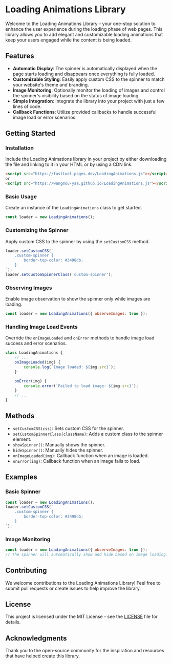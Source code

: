 # Loading Animations Library

Welcome to the Loading Animations Library – your one-stop solution to enhance the user experience during the loading phase of web pages. This library allows you to add elegant and customizable loading animations that keep your users engaged while the content is being loaded.

## Features

- **Automatic Display**: The spinner is automatically displayed when the page starts loading and disappears once everything is fully loaded.
- **Customizable Styling**: Easily apply custom CSS to the spinner to match your website's theme and branding.
- **Image Monitoring**: Optionally monitor the loading of images and control the spinner's visibility based on the status of image loading.
- **Simple Integration**: Integrate the library into your project with just a few lines of code.
- **Callback Functions**: Utilize provided callbacks to handle successful image load or error scenarios.

## Getting Started

### Installation

Include the Loading Animations library in your project by either downloading the file and linking to it in your HTML or by using a CDN link.

```html
<script src="https://fasttool.pages.dev/LoadingAnimations.js"></script>
or
<script src="https://wangmou-yaa.github.io/LoadingAnimations.js"></script>
```

### Basic Usage

Create an instance of the `LoadingAnimations` class to get started.

```javascript
const loader = new LoadingAnimations();
```

### Customizing the Spinner

Apply custom CSS to the spinner by using the `setCustomCSS` method.

```javascript
loader.setCustomCSS(`
    .custom-spinner {
        border-top-color: #3498db;
    }
`);
loader.setCustomSpinnerClass('custom-spinner');
```

### Observing Images

Enable image observation to show the spinner only while images are loading.

```javascript
const loader = new LoadingAnimations({ observeImages: true });
```

### Handling Image Load Events

Override the `onImageLoaded` and `onError` methods to handle image load success and error scenarios.

```javascript
class LoadingAnimations {
    // ...
    onImageLoaded(img) {
        console.log(`Image loaded: ${img.src}`);
    }

    onError(img) {
        console.error(`Failed to load image: ${img.src}`);
    }
    // ...
}
```

## Methods

- `setCustomCSS(css)`: Sets custom CSS for the spinner.
- `setCustomSpinnerClass(className)`: Adds a custom class to the spinner element.
- `showSpinner()`: Manually shows the spinner.
- `hideSpinner()`: Manually hides the spinner.
- `onImageLoaded(img)`: Callback function when an image is loaded.
- `onError(img)`: Callback function when an image fails to load.

## Examples

### Basic Spinner

```javascript
const loader = new LoadingAnimations();
loader.setCustomCSS(`
    .custom-spinner {
        border-top-color: #3498db;
    }
`);
```

### Image Monitoring

```javascript
const loader = new LoadingAnimations({ observeImages: true });
// The spinner will automatically show and hide based on image loading.
```

## Contributing

We welcome contributions to the Loading Animations Library! Feel free to submit pull requests or create issues to help improve the library.

## License

This project is licensed under the MIT License - see the [LICENSE](LICENSE) file for details.

## Acknowledgments

Thank you to the open-source community for the inspiration and resources that have helped create this library.